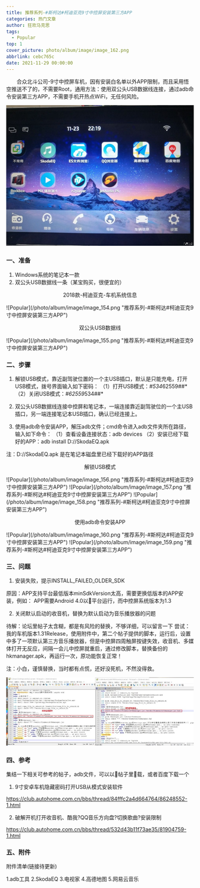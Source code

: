 ```yaml
---
title: 推荐系列-#斯柯达#柯迪亚克9寸中控屏安装第三方APP
categories: 热门文章
author: 狂欢马克思
tags:
  - Popular
top: 1
cover_picture: photo/album/image/image_162.png
abbrlink: cebc765c
date: 2021-11-29 00:00:00
---
```


&emsp;&emsp;合众北斗公司-9寸中控屏车机，因有安装白名单以外APP限制，而且采用悟空推送不了的，不需要Root，通用方法：使用双公头USB数据线连接，通过adb命令安装第三方APP，不需要手机开热点WiFi，无任何风险。

<!-- more -->

![Popular](/photo/album/image/image_153.png "推荐系列-#斯柯达#柯迪亚克9寸中控屏安装第三方APP")

### 一、准备

1. Windows系统的笔记本一款
2. 双公头USB数据线一条（某宝购买，很便宜的）

<p align="center">2018款-柯迪亚克-车机系统信息</p>
![Popular](/photo/album/image/image_154.png "推荐系列-#斯柯达#柯迪亚克9寸中控屏安装第三方APP")


<p align="center">双公头USB数据线</p>
![Popular](/photo/album/image/image_155.png "推荐系列-#斯柯达#柯迪亚克9寸中控屏安装第三方APP")

### 二、步骤

1. 解锁USB模式，靠近副驾驶位置的一个主USB插口，默认是只能充电，打开USB模式，拨号界面输入如下密码：
   （1）打开USB模式：*#534*62559##*
   （2）关闭USB模式：*#62559*534##*

2. 双公头USB数据线连接中控屏和笔记本，一端连接靠近副驾驶位的一个主USB插口，另一端连接笔记本USB插口，确认已经连接上。

3. 使用adb命令安装APP，解压adb文件；cmd命令进入adb文件夹所在路径，输入如下命令：
   （1）查看设备连接状态：adb devices
   （2）安装已经下载好的APP：adb install D://SkodaEQ.apk

注：D://SkodaEQ.apk 是在笔记本磁盘里已经下载好的APP路径

<p align="center">解锁USB模式</p>
![Popular](/photo/album/image/image_156.png "推荐系列-#斯柯达#柯迪亚克9寸中控屏安装第三方APP")
![Popular](/photo/album/image/image_157.png "推荐系列-#斯柯达#柯迪亚克9寸中控屏安装第三方APP")
![Popular](/photo/album/image/image_158.png "推荐系列-#斯柯达#柯迪亚克9寸中控屏安装第三方APP")

<p align="center">使用adb命令安装APP</p>
![Popular](/photo/album/image/image_160.png "推荐系列-#斯柯达#柯迪亚克9寸中控屏安装第三方APP")
![Popular](/photo/album/image/image_159.png "推荐系列-#斯柯达#柯迪亚克9寸中控屏安装第三方APP")


### 三、问题

1. 安装失败，提示INSTALL_FAILED_OLDER_SDK

原因：APP支持平台最低版本minSdkVersion太高，需要更换低版本的APP安装，例如：
APP需要Android 4.0以平台运行，而中控屏系统版本为1.3

2. 关闭默认启动的收音机，替换为默认启动为音乐播放器的问题

待解：论坛里帖子太含糊，都是有风险的替换，不够详细，可以留言一下
尝试：我的车机版本1.31Release，使用附件中，第二个帖子提供的脚本，运行后，设置中多了一项默认第三方音乐播放器，但是中控屏四周触屏按键失效，收音机、多媒体打开无反应，间隔一会儿中控屏就重启，通过修改脚本，替换备份的hkmanager.apk，再运行一次，原功能恢复正常！

注：小白，谨慎替换，当时都有点慌，还好没死机，不然没得救。

![Popular](/photo/album/image/image_161.png "推荐系列-#斯柯达#柯迪亚克9寸中控屏安装第三方APP")

### 四、参考

集结一下相关可参考的帖子，adb文件，可以以帖子里载，或者百度下载一个

1. 9寸安卓车机隐藏密码打开USB从模式安装软件

https://club.autohome.com.cn/bbs/thread/84fffc2a4d664764/86248552-1.html

2. 破解开机打开收音机、酷我?QQ音乐方向盘?切换歌曲?安装限制

https://club.autohome.com.cn/bbs/thread/532d43b11f73ae35/81904759-1.html

### 五、附件

附件清单(链接待更新)

1.adb工具
2.SkodaEQ
3.电视家
4.高德地图
5.网易云音乐


